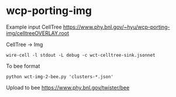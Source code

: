 # wcp-porting-img

Example input CellTree
https://www.phy.bnl.gov/~hyu/wcp-porting-img/celltreeOVERLAY.root

CellTree -> Img
```
wire-cell -l stdout -L debug -c wct-celltree-sink.jsonnet
```


To bee format
```
python wct-img-2-bee.py 'clusters-*.json'
```

Upload to bee
https://www.phy.bnl.gov/twister/bee
